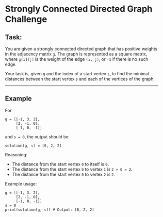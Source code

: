 # Strongly Connected Directed Graph Challenge

## Task:

You are given a strongly connected directed graph that has positive weights in the adjacency matrix `g`. The graph is represented as a square matrix, where `g[i][j]` is the weight of the edge `(i, j)`, or `-1` if there is no such edge.

Your task is, given `g` and the index of a start vertex `s`, to find the minimal distances between the start vertex `s` and each of the vertices of the graph.

---

## Example

For

```
g = [[-1, 3, 2],
     [2, -1, 0],
     [-1, 0, -1]]
```
and `s = 0`, the output should be
```
solution(g, s) = [0, 2, 2]
```

Reasoning:

- The distance from the start vertex `0` to itself is `0`.
- The distance from the start vertex `0` to vertex `1` is `2 + 0 = 2`.
- The distance from the start vertex `0` to vertex `2` is `2`.

Example usage:

```
g = [[-1, 3, 2],
     [2, -1, 0],
     [-1, 0, -1]]
s = 0
print(solution(g, s)) # Output: [0, 2, 2]
```